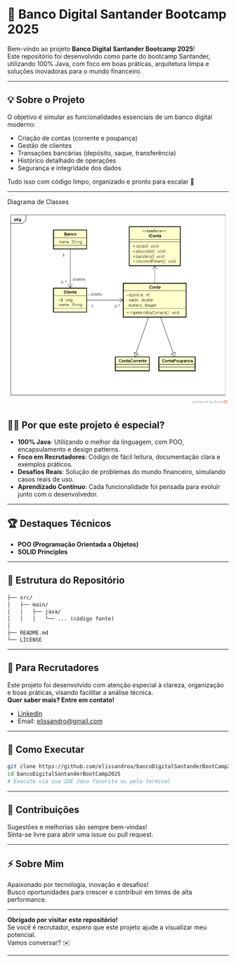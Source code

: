# 🚀 Banco Digital Santander Bootcamp 2025

Bem-vindo ao projeto **Banco Digital Santander Bootcamp 2025**!  
Este repositório foi desenvolvido como parte do bootcamp Santander, utilizando 100% Java, com foco em boas práticas, arquitetura limpa e soluções inovadoras para o mundo financeiro.

---

## 💡 Sobre o Projeto

O objetivo é simular as funcionalidades essenciais de um banco digital moderno:
- Criação de contas (corrente e poupança)
- Gestão de clientes
- Transações bancárias (depósito, saque, transferência)
- Histórico detalhado de operações
- Segurança e integridade dos dados

Tudo isso com código limpo, organizado e pronto para escalar 🚀

---
Diagrama de Classes

<div align="center">
<img src="https://github.com/elissandroa/bancoDigitalSantanderBootCamp2025/blob/main/BancoDigital.png" width="620px" />
</div>  


## 👨‍💻 Por que este projeto é especial?

- **100% Java**: Utilizando o melhor da linguagem, com POO, encapsulamento e design patterns.
- **Foco em Recrutadores**: Código de fácil leitura, documentação clara e exemplos práticos.
- **Desafios Reais**: Solução de problemas do mundo financeiro, simulando casos reais de uso.
- **Aprendizado Contínuo**: Cada funcionalidade foi pensada para evoluir junto com o desenvolvedor.

---

## 🏆 Destaques Técnicos

- **POO (Programação Orientada a Objetos)**
- **SOLID Principles**
---

## 📂 Estrutura do Repositório

```shell
├── src/
│   ├── main/
│   │   ├── java/
│   │   │   └── ... (código fonte)
│  
├── README.md
└── LICENSE
```

---

## 👔 Para Recrutadores

Este projeto foi desenvolvido com atenção especial à clareza, organização e boas práticas, visando facilitar a análise técnica.  
**Quer saber mais? Entre em contato!**

- [LinkedIn](https://www.linkedin.com/in/elissandroa)
- Email: elissandro@gmail.com

---

## 🌟 Como Executar

```bash
git clone https://github.com/elissandroa/bancoDigitalSantanderBootCamp2025.git
cd bancoDigitalSantanderBootCamp2025
# Execute via sua IDE Java favorita ou pelo terminal
```

---

## 📢 Contribuições

Sugestões e melhorias são sempre bem-vindas!  
Sinta-se livre para abrir uma issue ou pull request.

---

## ⚡️ Sobre Mim

Apaixonado por tecnologia, inovação e desafios!  
Busco oportunidades para crescer e contribuir em times de alta performance.

---

**Obrigado por visitar este repositório!**  
Se você é recrutador, espero que este projeto ajude a visualizar meu potencial.  
Vamos conversar? ✉️

---
